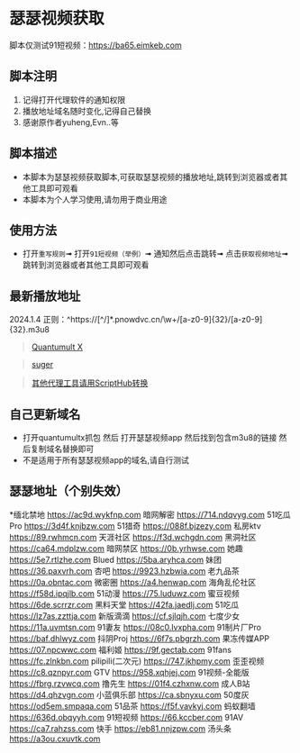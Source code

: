 # 瑟瑟视频获取

脚本仅测试91短视频：https://ba65.eimkeb.com
## 脚本注明

1. 记得打开代理软件的通知权限
2. 播放地址域名随时变化,记得自己替换
3. 感谢原作者yuheng,Evn..等

## 脚本描述

- 本脚本为瑟瑟视频获取脚本,可获取瑟瑟视频的播放地址,跳转到浏览器或者其他工具即可观看
- 本脚本为个人学习使用,请勿用于商业用途

## 使用方法

- 打开`重写规则`➟ 打开`91短视频（举例）`➟ 通知然后点击跳转➟ 点击`获取视频地址`➟ 跳转到浏览器或者其他工具即可观看

## 最新播放地址
2024.1.4 正则：^https:\/\/[^\/]*\.pnowdvc\.cn\/\w+\/[a-z0-9]{32}\/[a-z0-9]{32}\.m3u8 

> [Quantumult X](https://raw.githubusercontent.com/Yu9191/Rewrite/main/m3u8/m3u8.conf)

> [suger](https://raw.githubusercontent.com/Yu9191/Rewrite/main/m3u8/m3u8.sgmodule)

> [其他代理工具请用ScriptHub转换](https://github.com/Script-Hub-Org/Script-Hub)



## 自己更新域名

- 打开quantumultx抓包 然后 打开瑟瑟视频app 然后找到包含m3u8的链接 然后复制域名替换即可
- 不是适用于所有瑟瑟视频app的域名,请自行测试


## 瑟瑟地址（个别失效）

*缅北禁地  https://ac9d.wykfnp.com
暗网解密  https://714.ndqvyg.com
51吃瓜Pro  https://3d4f.knjbzw.com
51猎奇  https://088f.bjzezy.com
私房ktv  https://89.rwhmcn.com
天涯社区  https://f3d.wchgdn.com
黑洞社区  https://ca64.mdplzw.com
暗网禁区  https://0b.yrhwse.com
她趣  https://5e7.rtlzhe.com
Blued  https://5ba.aryhca.com
妹团  https://36.paxvrh.com
杏吧  https://9923.hzbwia.com
老九品茶  https://0a.obntac.com
微密圈  https://a4.henwap.com
海角乱伦社区  https://f58d.ipqjlb.com
51动漫  https://75.luduwz.com
蜜豆视频  https://6de.scrrzr.com
黑料天堂  https://42fa.jaedlj.com
51吃瓜  https://lz7as.zzttja.com
新版滴滴  https://cf.sjlqjh.com
七度少女  https://11a.uvmtsn.com
91妻友  https://08c0.lvxpha.com
91制片厂Pro  https://baf.dhlwyz.com
抖阴Proj  https://6f7s.pbgrzh.com
果冻传媒APP  https://07.npcwwc.com
福利姬  https://9f.gectab.com
91fans  https://fc.zlnkbn.com
pilipili(二次元)  https://747.jkhpmy.com
歪歪视频  https://c8.qznpyr.com
GTV  https://958.xqhjej.com
91视频-全能版  https://fbrg.rzvwcq.com
撸先生  https://01f4.czhxnw.com
成人B站  https://d4.qhzvgn.com
小蓝俱乐部  https://ca.sbnyxu.com
50度灰  https://od5em.smpaqa.com
51品茶  https://f5f.vavkyj.com
蚂蚁翻墙  https://636d.obqyyh.com
91短视频  https://66.kccber.com
91AV  https://ca7.rahzss.com
快手  https://eb81.nnjzpw.com
汤头条  https://a3ou.cxuvtk.com

